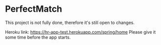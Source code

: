 # PerfectMatch

This project is not fully done, therefore it's still open to changes.

Heroku link: https://hr-app-test.herokuapp.com/spring/home
Please give it some time before the app starts.
